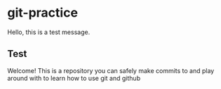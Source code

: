 # git-practice

Hello, this is a test message.

## Test
Welcome! This is a repository you can safely make commits to and play around with to learn how to use git and github

